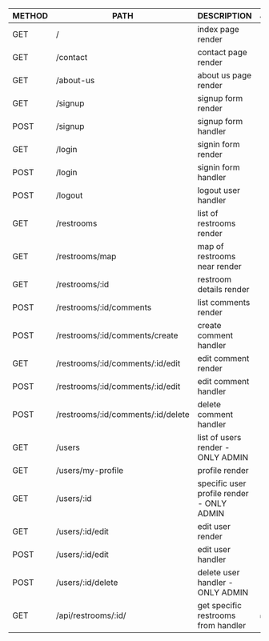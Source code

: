| METHOD | PATH                               | DESCRIPTION                                 | JSON |
|--------|------------------------------------|---------------------------------------------|------|
| GET    | /                                  | index page render                           |      |
| GET    | /contact                           |  contact page render                        |      |
| GET    | /about-us                          |  about us page render                       |      |
| GET    | /signup                            | signup form render                          |      |
| POST   | /signup                            | signup form handler                         |      |
| GET    | /login                             | signin form render                          |      |
| POST   | /login                             | signin form handler                         |      |
| POST   | /logout                            | logout user handler                         |      |
| GET    | /restrooms                         | list of restrooms render                    |      |
| GET    | /restrooms/map                     | map of restrooms near render                |      |
| GET    | /restrooms/:id                     | restroom details render                     |      |
| POST   | /restrooms/:id/comments            | list comments render                        |      |
| POST   | /restrooms/:id/comments/create     | create comment handler                      |      |
| GET    | /restrooms/:id/comments/:id/edit   | edit comment render                         |      |
| POST   | /restrooms/:id/comments/:id/edit   | edit comment handler                        |      |
| POST   | /restrooms/:id/comments/:id/delete | delete comment handler                      |      |
| GET    | /users                             | list of users render - ONLY ADMIN           |      |
| GET    | /users/my-profile                  | profile render                              |      |
| GET    | /users/:id                         | specific user profile render  -  ONLY ADMIN |      |
| GET    | /users/:id/edit                    | edit user render                            |      |
| POST   | /users/:id/edit                    | edit user handler                           |      |
| POST   | /users/:id/delete                  | delete user handler - ONLY ADMIN            |      |
| GET    | /api/restrooms/:id/                | get specific restrooms from handler         | ✅   |
